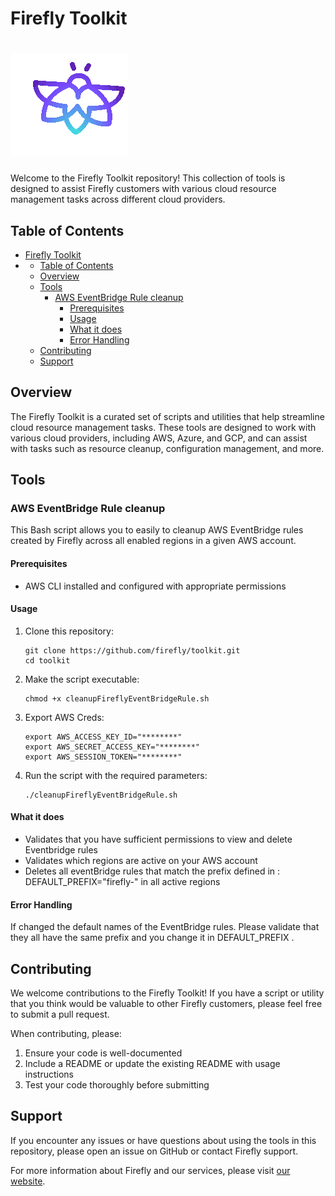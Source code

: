 # Firefly Toolkit
# ![Firefly Logo](firefly.gif)


Welcome to the Firefly Toolkit repository! This collection of tools is designed to assist Firefly customers with various cloud resource management tasks across different cloud providers.

## Table of Contents

- [Firefly Toolkit](#firefly-toolkit)
- [](#)
  - [Table of Contents](#table-of-contents)
  - [Overview](#overview)
  - [Tools](#tools)
    - [AWS EventBridge Rule cleanup](#aws-eventbridge-rule-cleanup)
      - [Prerequisites](#prerequisites)
      - [Usage](#usage)
      - [What it does](#what-it-does)
      - [Error Handling](#error-handling)
  - [Contributing](#contributing)
  - [Support](#support)

## Overview

The Firefly Toolkit is a curated set of scripts and utilities that help streamline cloud resource management tasks. These tools are designed to work with various cloud providers, including AWS, Azure, and GCP, and can assist with tasks such as resource cleanup, configuration management, and more.

## Tools

### AWS EventBridge Rule cleanup

This Bash script allows you to easily to cleanup AWS EventBridge rules created by Firefly across all enabled regions in a given AWS account.

#### Prerequisites

- AWS CLI installed and configured with appropriate permissions

#### Usage

1. Clone this repository:
   ```
   git clone https://github.com/firefly/toolkit.git
   cd toolkit
   ```

2. Make the script executable:
   ```
   chmod +x cleanupFireflyEventBridgeRule.sh
   ```
3. Export AWS Creds:
   ```
   export AWS_ACCESS_KEY_ID="********"
   export AWS_SECRET_ACCESS_KEY="********"
   export AWS_SESSION_TOKEN="********"
   ```
4. Run the script with the required parameters:
   ```
   ./cleanupFireflyEventBridgeRule.sh
   ```

#### What it does

- Validates that you have sufficient permissions to view and delete Eventbridge rules
- Validates which regions are active on your AWS account 
- Deletes all eventBridge rules that match the prefix defined in : DEFAULT_PREFIX="firefly-" in all active regions

#### Error Handling

If changed the default names of the EventBridge rules. Please validate that they all have the same prefix and you change it in DEFAULT_PREFIX . 

## Contributing

We welcome contributions to the Firefly Toolkit! If you have a script or utility that you think would be valuable to other Firefly customers, please feel free to submit a pull request.

When contributing, please:

1. Ensure your code is well-documented
2. Include a README or update the existing README with usage instructions
3. Test your code thoroughly before submitting

## Support

If you encounter any issues or have questions about using the tools in this repository, please open an issue on GitHub or contact Firefly support.

For more information about Firefly and our services, please visit [our website](https://www.gofirefly.io/).